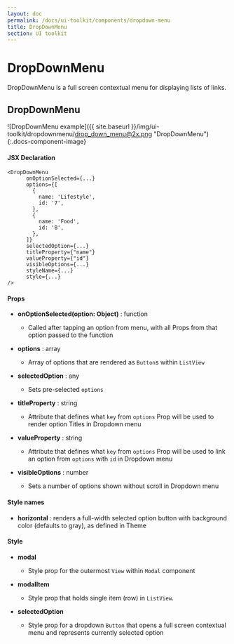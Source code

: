 ```yaml
---
layout: doc
permalink: /docs/ui-toolkit/components/dropdown-menu
title: DropDownMenu
section: UI toolkit
---
```


# DropDownMenu

DropDownMenu is a full screen contextual menu for displaying lists of links. 

## DropDownMenu
![DropDownMenu example]({{ site.baseurl }}/img/ui-toolkit/dropdownmenu/drop_down_menu@2x.png "DropDownMenu"){:.docs-component-image}


#### JSX Declaration
```JSX
<DropDownMenu
      onOptionSelected={...}
      options={[
        {
          name: 'Lifestyle',
          id: '7',
        },
        {
          name: 'Food',
          id: '8',
        },
      ]}
      selectedOption={...}
      titleProperty={"name"}
      valueProperty={"id"}
      visibleOptions={...}
      styleName={...}
      style={...}
/>
```

#### Props
 
* **onOptionSelected(option: Object)** : function  
  - Called after tapping an option from menu, with all Props from that option passed to the function

* **options** : array  
  - Array of options that are rendered as `Button`s within `ListView`

* **selectedOption** : any 
  - Sets pre-selected `options`

* **titleProperty** : string
  - Attribute that defines what `key` from `options` Prop will be used to render option Titles in Dropdown menu

* **valueProperty** : string
  - Attribute that defines what `key` from `options` Prop will be used to link an option from `options` with `id` in Dropdown menu

* **visibleOptions** : number
  - Sets a number of options shown without scroll in Dropdown menu

#### Style names

* **horizontal** : renders a full-width selected option button with background color (defaults to gray), as defined in Theme

#### Style

* **modal**
  - Style prop for the outermost `View` within `Modal` component

* **modalItem**
  - Style prop that holds single item (row) in `ListView`.
 
* **selectedOption**
  - Style prop for a dropdown `Button` that opens a full screen contextual menu and represents currently selected option

